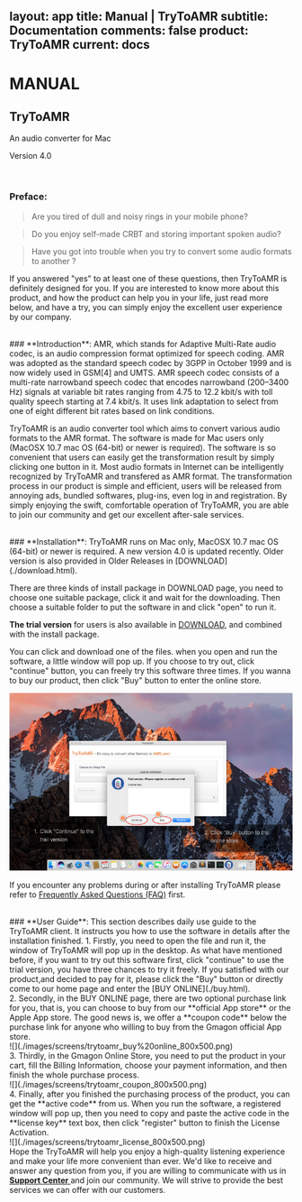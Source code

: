 layout: app
title: Manual | TryToAMR
subtitle: Documentation
comments: false
product: TryToAMR
current: docs
---

# MANUAL
## TryToAMR
An audio converter for Mac

Version 4.0


<br>

 ### **Preface**:

>Are you tired of dull and noisy rings in your mobile phone?

>Do you enjoy self-made CRBT and storing important spoken audio?

>Have you got into trouble when you try to convert some audio formats to another ?

  If you answered "yes" to at least one of these questions, then TryToAMR is definitely designed for you. If you are interested to know more about this product, and how the product can help you in your life, just read more below, and have a try, you can simply enjoy the excellent user experience by our company.

<br>
 ### **Introduction**:
AMR, which stands for Adaptive Multi-Rate audio codec, is an audio compression format optimized for speech coding. AMR was adopted as the standard speech codec by 3GPP in October 1999 and is now widely used in GSM[4] and UMTS. AMR speech codec consists of a multi-rate narrowband speech codec that encodes narrowband (200–3400 Hz) signals at variable bit rates ranging from 4.75 to 12.2 kbit/s with toll quality speech starting at 7.4 kbit/s. It uses link adaptation to select from one of eight different bit rates based on link conditions.

TryToAMR is an audio converter tool which aims to convert various audio formats to the AMR format. The software is made for Mac users only (MacOSX 10.7 mac OS (64-bit) or newer is required). The software is so convenient that users can easily get the transformation result by simply clicking one button in it. Most audio formats in Internet can be intelligently recognized by TryToAMR and transfered as AMR format. The transformation process in our product is simple and efficient, users will be released from annoying ads, bundled softwares, plug-ins, even log in and registration. By simply enjoying the swift, comfortable operation of TryToAMR, you are able to join our community and get our excellent after-sale services.  

<br>
### **Installation**:
TryToAMR runs on Mac only, MacOSX 10.7 mac OS (64-bit) or newer is required. A new version 4.0 is updated recently. Older version is also provided in Older Releases in [DOWNLOAD](./download.html). 

There are three kinds of install package in DOWNLOAD page, you need to choose one suitable package, click it and wait for the downloading. Then choose a suitable folder to put the software in and click "open" to run it.   

**The trial version** for users is also available in [DOWNLOAD](./download.html), and combined with the install package.


 You can click and download one of the files. when you open and run the software, a little window will pop up. If you choose to try out, click "continue" button, you can freely try this software three times. If you wanna to buy our product, then click "Buy" button to enter the online store. 

![](./images/screens/trytoamr_trail%20version_800x500.png) 

If you encounter any problems during or after installing TryToAMR please refer to [Frequently Asked Questions (FAQ)](./faq.html) first.


<br>
### **User Guide**:
This section describes daily use guide to the TryToAMR client. It instructs you how to use the software in details after the installation finished.
1. Firstly, you need to open the file and run it, the window of TryToAMR will pop up in the desktop. As what have mentioned before, if you want to try out this software first, click "continue" to use the trial version, you have three chances to try it freely. If you satisfied with our product,and decided to pay for it, please click the "Buy" button or directly come to our home page and enter the [BUY ONLINE](./buy.html).
<br>
2. Secondly, in the BUY ONLINE page, there are two optional purchase link for you, that is, you can choose to buy from our **official App store** or the Apple App store. The good news is, we offer a **coupon code** below the purchase link for anyone who willing to buy from the Gmagon official App store. 
<br>
![](./images/screens/trytoamr_buy%20online_800x500.png) 
<br>
3. Thirdly, in the Gmagon Online Store, you need to put the product in your cart, fill the Billing Information, choose your payment information, and then finish the whole purchase process.
<br>
![](./images/screens/trytoamr_coupon_800x500.png) 
<br>
4. Finally, after you finished the purchasing process of the product, you can get the **active code** from us. When you run the software, a registered window will pop up, then you need to copy and paste the active code in the **license key** text box, then click "register" button to finish the License Activation.
<br>
![](./images/screens/trytoamr_license_800x500.png)  
<br>
Hope the TryToAMR will help you enjoy a high-quality listening experience and make your life more convenient than ever. We'd like to receive and answer any question from you, if you are willing to communicate with us in <a href="https://gitter.im/Gmagon/support" target="_blank"> <strong>Support Center</strong> </a> and join our community. We will strive to provide the best services we can offer with our customers. 
